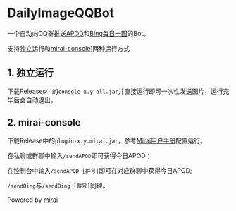 # DailyImageQQBot

一个自动向QQ群推送[APOD](https://apod.nasa.gov/apod/astropix.html)和[Bing每日一图](https://cn.bing.com)的Bot。

支持独立运行和[mirai-console](https://github.com/mamoe/mirai-console)]两种运行方式

## 1. 独立运行

下载Releases中的`console-x.y-all.jar`并直接运行即可一次性发送图片，运行完毕后会自动退出。

## 2. mirai-console

下载Release中的`plugin-x.y.mirai.jar`，参考[Mirai用户手册](https://github.com/mamoe/mirai/blob/dev/docs/UserManual.md)配置运行。

在私聊或群聊中输入`/sendAPOD`即可获得今日APOD；

在控制台中输入`/sendAPOD [群号]`即可在对应群聊中获得今日APOD;

`/sendBing`与`/sendBing [群号]`同理。

Powered by [mirai](https://github.com/mamoe/mirai)